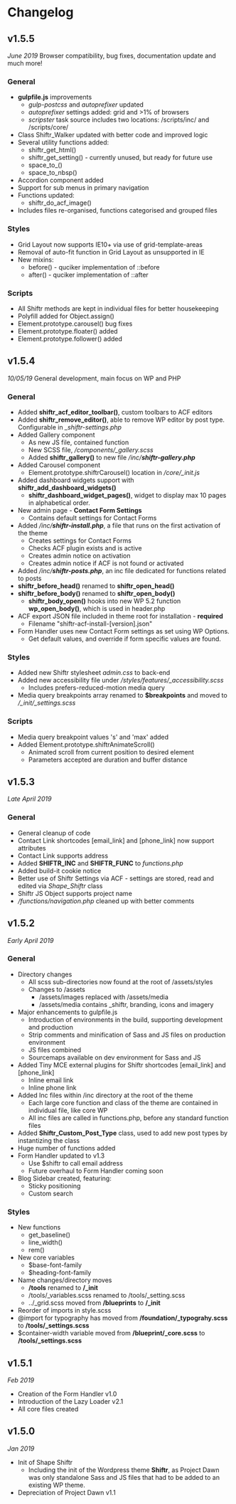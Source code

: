 # Changelog


## v1.5.5
*June 2019*
Browser compatibility, bug fixes, documentation update and much more!

### General
* **gulpfile.js** improvements
	* *gulp-postcss* and *autoprefixer* updated
	* *autoprefixer* settings added: grid and >1% of browsers
	* *scripster* task source includes two locations: /scripts/inc/ and /scripts/core/
* Class Shiftr_Walker updated with better code and improved logic
* Several utility functions added:
	* shiftr_get_html()
	* shiftr_get_setting() - currently unused, but ready for future use
	* space_to_()
	* space_to_nbsp()
* Accordion component added
* Support for sub menus in primary navigation
* Functions updated:
	* shiftr_do_acf_image()
* Includes files re-organised, functions categorised and grouped files

### Styles
* Grid Layout now supports IE10+ via use of grid-template-areas
* Removal of auto-fit function in Grid Layout as unsupported in IE
* New mixins:
	* before() - quciker implementation of ::before
	* after() - quciker implementation of ::after

### Scripts
* All Shiftr methods are kept in individual files for better housekeeping
* Polyfill added for Object.assign()
* Element.prototype.carousel() bug fixes
* Element.prototype.floater() added
* Element.prototype.follower() added




## v1.5.4
*10/05/19*
General development, main focus on WP and PHP

### General
* Added **shiftr_acf_editor_toolbar()**, custom toolbars to ACF editors
* Added **shiftr_remove_editor()**, able to remove WP editor by post type. Configurable in *_shiftr-settings.php*
* Added Gallery component
	* As new JS file, contained function
	* New SCSS file, */components/_gallery.scss*
	* Added **shiftr_gallery()**  to new file */inc/**shiftr-gallery.php***
* Added Carousel component
	* Element.prototype.shiftrCarousel() location in */core/_init.js*
* Added dashboard widgets support with **shiftr_add_dashboard_widgets()**
	* **shiftr_dashboard_widget_pages()**, widget to display max 10 pages in alphabetical order.
* New admin page - **Contact Form Settings**
	* Contains default settings for Contact Forms
* Added */inc/**shiftr-install.php***, a file that runs on the first activation of the theme
	* Creates settings for Contact Forms
	* Checks ACF plugin exists and is active
	* Creates admin notice on activation
	* Creates admin notice if ACF is not found or activated
* Added */inc/**shiftr-posts.php***, an inc file dedicated for functions related to posts
* **shiftr_before_head()** renamed to **shiftr_open_head()**
* **shiftr_before_body()** renamed to **shiftr_open_body()**
	* **shiftr_body_open()** hooks into new WP 5.2 function **wp_open_body()**, which is used in header.php
* ACF export JSON file included in theme root for installation - **required**
	* Filename "shiftr-acf-install-[version].json"
* Form Handler uses new Contact Form settings as set using WP Options.
	* Get default values, and override if form specific values are found.

### Styles
* Added new Shiftr stylesheet *admin.css* to back-end
* Added new accessibility file under */styles/features/_accessibility.scss*
	* Includes prefers-reduced-motion media query
* Media query breakpoints array renamed to **$breakpoints** and moved to */_init/_settings.scss*

### Scripts
* Media query breakpoint values 's' and 'max' added
* Added Element.prototype.shiftrAnimateScroll()
	* Animated scroll from current position to desired element
	* Parameters accepted are duration and buffer distance




## v1.5.3
*Late April 2019*

### General
* General cleanup of code
* Contact Link shortcodes [email_link] and [phone_link] now support attributes
* Contact Link supports address
* Added **SHIFTR_INC** and **SHIFTR_FUNC** to *functions.php*
* Added build-it cookie notice
* Better use of Shiftr Settings via ACF - settings are stored, read and edited via *Shape_Shiftr* class
* Shiftr JS Object supports project name
* */functions/navigation.php* cleaned up with better comments




## v1.5.2
*Early April 2019*

### General
* Directory changes
	* All scss sub-directories now found at the root of /assets/styles
	* Changes to /assets
		* /assets/images replaced with /assets/media
		* /assets/media contains \_shiftr, branding, icons and imagery
* Major enhancements to gulpfile.js
	* Introduction of environments in the build, supporting development and production
	* Strip comments and minification of Sass and JS files on production environment
	* JS files combined
	* Sourcemaps available on dev environment for Sass and JS
* Added Tiny MCE external plugins for Shiftr shortcodes [email_link] and [phone_link]
	* Inline email link
	* Inline phone link
* Added Inc files within /inc directory at the root of the theme
	* Each large core function and class of the theme are contained in individual file, like core WP
	* All inc files are called in functions.php, before any standard function files
* Added **Shiftr_Custom_Post_Type** class, used to add new post types by instantizing the class
* Huge number of functions added
* Form Handler updated to v1.3
	* Use $shiftr to call email address
	* Future overhaul to Form Handler coming soon
* Blog Sidebar created, featuring:
	* Sticky positioning
	* Custom search

### Styles
* New functions
	* get_baseline()
	* line_width()
	* rem()
* New core variables
	* $base-font-family
	* $heading-font-family
* Name changes/directory moves
	* **/tools** renamed to **/\_init**
	* /tools/\_variables.scss renamed to /tools/\_setting.scss
	* ../\_grid.scss moved from **/blueprints** to **/\_init**
* Reorder of imports in style.scss
* @import for typography has moved from **/foundation/\_typograhy.scss** to **/tools/\_settings.scss**
* $container-width variable moved from **/blueprint/\_core.scss** to **/tools/\_settings.scss**




## v1.5.1
*Feb 2019*

* Creation of the Form Handler v1.0
* Introduction of the Lazy Loader v2.1
* All core files created




## v1.5.0
*Jan 2019*

* Init of Shape Shiftr
	* Including the init of the Wordpress theme **Shiftr**, as Project Dawn was only standalone Sass and JS files that had to be added to an existing WP theme.
* Depreciation of Project Dawn v1.1

